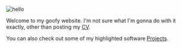 ![hello](https://cdn.hypercell.nl/portfolio/hello.gif)

Welcome to my goofy website. I'm not sure what I'm gonna do with it exactly, other than posting my [CV](/cv/).

You can also check out some of my highlighted software [Projects](/projects/).